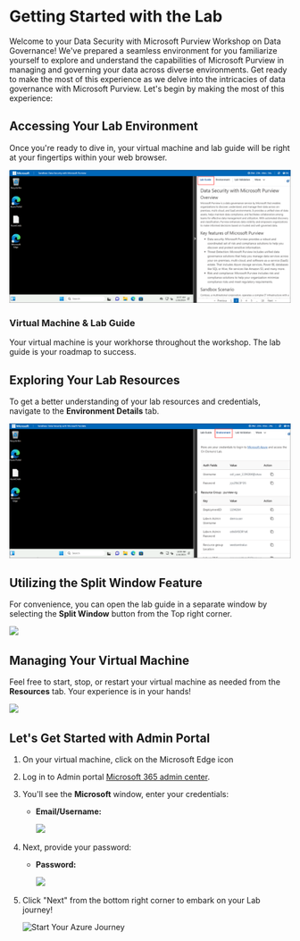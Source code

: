 # Getting Started with the Lab
 

Welcome to your Data Security with Microsoft Purview Workshop on Data Governance! We've prepared a seamless environment for you familiarize yourself to explore and understand the capabilities of Microsoft Purview in managing and governing your data across diverse environments. Get ready to make the most of this experience as we delve into the intricacies of data governance with Microsoft Purview. Let's begin by making the most of this experience:

## Accessing Your Lab Environment
 
Once you're ready to dive in, your virtual machine and lab guide will be right at your fingertips within your web browser.

![](../media/labguide.png)

### Virtual Machine & Lab Guide
 
Your virtual machine is your workhorse throughout the workshop. The lab guide is your roadmap to success.

## Exploring Your Lab Resources
 
To get a better understanding of your lab resources and credentials, navigate to the **Environment Details** tab.

![](../media/enviornment.png)

## Utilizing the Split Window Feature
 
For convenience, you can open the lab guide in a separate window by selecting the **Split Window** button from the Top right corner.

![](../media/EM-34.png)

## Managing Your Virtual Machine
 
Feel free to start, stop, or restart your virtual machine as needed from the **Resources** tab. Your experience is in your hands!

![](../media/EM-36-1.png)

## Let's Get Started with Admin Portal 

1. On your virtual machine, click on the Microsoft Edge icon

1. Log in to Admin portal [Microsoft 365 admin center](https://admin.microsoft.com/).

1. You'll see the **Microsoft** window, enter your credentials:
 
   - **Email/Username:** <inject key="AzureAdUserEmail"></inject>

     ![](../media/intro1.png)

1. Next, provide your password:
 
   - **Password:** <inject key="AzureAdUserPassword"></inject>

     ![](../media/intro2.png)

1. Click "Next" from the bottom right corner to embark on your Lab journey!
 
   ![Start Your Azure Journey](../media/intropur(4).png)
